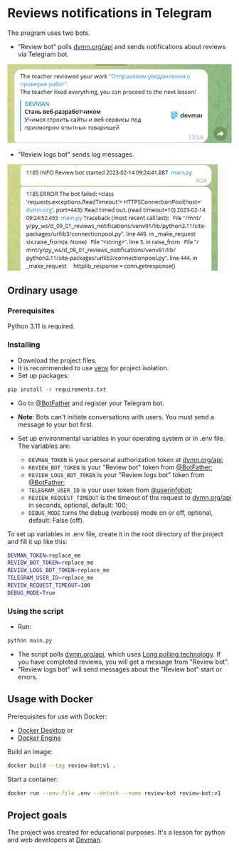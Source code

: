 # Reviews notifications in Telegram

The program uses two bots.

- "Review bot" polls [dvmn.org/api](https://dvmn.org/api/docs/) and sends notifications about reviews via Telegram bot.

![message image](./screenshots/message.png)

- "Review logs bot" sends log messages.

![log image](./screenshots/log.png)

## Ordinary usage

### Prerequisites

Python 3.11 is required.

### Installing

- Download the project files.
- It is recommended to use [venv](https://docs.python.org/3/library/venv.html?highlight=venv#module-venv) for project isolation.
- Set up packages:

```bash
pip install -r requirements.txt
```

- Go to [@BotFather](https://t.me/BotFather) and register your Telegram bot.

- **Note**: Bots can't initiate conversations with users. You must send a message to your bot first.

- Set up environmental variables in your operating system or in .env file. The variables are:
  - `DEVMAN_TOKEN` is your personal authorization token at [dvmn.org/api](https://dvmn.org/api/docs/);
  - `REVIEW_BOT_TOKEN` is your "Review bot" token from [@BotFather](https://t.me/BotFather);
  - `REVIEW_LOGS_BOT_TOKEN` is your "Review logs bot" token from [@BotFather](https://t.me/BotFather);
  - `TELEGRAM_USER_ID` is your user token from [@userinfobot](https://telegram.me/userinfobot);
  - `REVIEW_REQUEST_TIMEOUT` is the timeout of the request to [dvmn.org/api](https://dvmn.org/api/docs/) in seconds, optional, default: 100;
  - `DEBUG_MODE` turns the debug (verbose) mode on or off, optional, default: False (off).

To set up variables in .env file, create it in the root directory of the project and fill it up like this:

```bash
DEVMAN_TOKEN=replace_me
REVIEW_BOT_TOKEN=replace_me
REVIEW_LOGS_BOT_TOKEN=replace_me
TELEGRAM_USER_ID=replace_me
REVIEW_REQUEST_TIMEOUT=100
DEBUG_MODE=True
```

### Using the script

- Run:

```bash
python main.py
```

- The script polls [dvmn.org/api](https://dvmn.org/api/docs/), which uses [Long polling technology](https://dvmn.org/encyclopedia/about-chatbots/long-polling/). If you have completed reviews, you will get a message from "Review bot".
- "Review logs bot" will send messages about the "Review bot" start or errors.

## Usage with Docker

Prerequisites for use with Docker:

- [Docker Desktop](https://docs.docker.com/desktop/) or
- [Docker Engine](https://docs.docker.com/engine/install/)

Build an image:

```bash
docker build --tag review-bot:v1 .
```

Start a container:

```bash
docker run --env-file .env --detach --name review-bot review-bot:v1
```

## Project goals

The project was created for educational purposes.
It's a lesson for python and web developers at [Devman](https://dvmn.org/).
